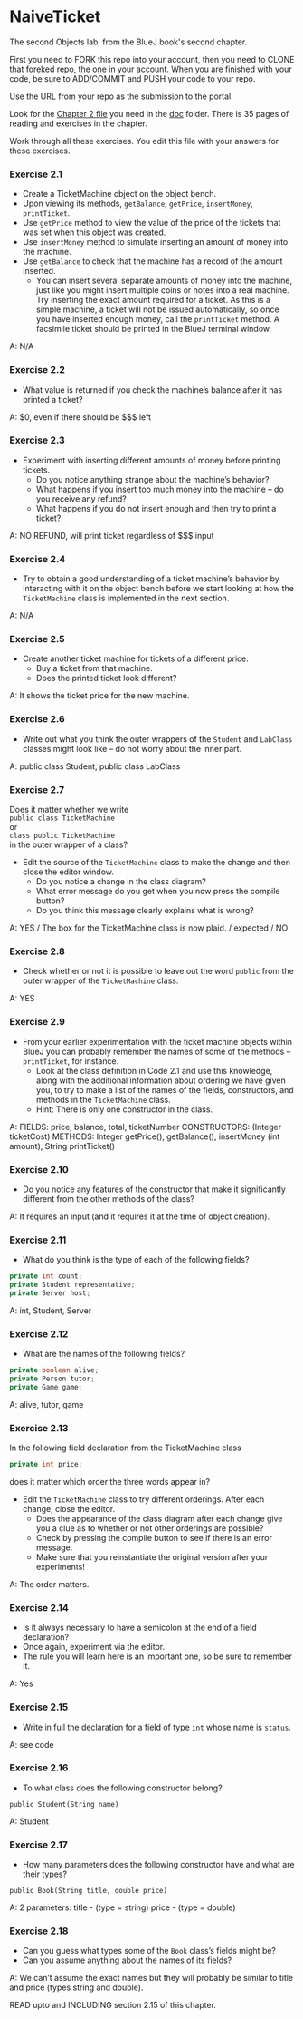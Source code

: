 # NaiveTicket

The second Objects lab, from the BlueJ book's second chapter.

First you need to FORK this repo into your account, then you need to CLONE that foreked repo, the one in your account. 
When you are finished with your code, be sure to ADD/COMMIT and PUSH your code to your repo.

Use the URL from your repo as the submission to the portal. 

Look for the [Chapter 2 file](./doc/BlueJ-objects-first-ch2.pdf) you need in the [doc](./doc) folder.
There is 35 pages of reading and exercises in the chapter.

Work through all these exercises. You edit this file with your answers for these exercises.

### Exercise 2.1
* Create a TicketMachine object on the object bench.
* Upon viewing its methods, `getBalance`, `getPrice`, `insertMoney`, `printTicket`.
* Use `getPrice` method to view the value of the price of the tickets that was set when this object was created.
* Use `insertMoney` method to simulate inserting an amount of money into the machine.
* Use `getBalance` to check that the machine has a record of the amount inserted.
	* You can insert several separate amounts of money into the machine, just like you might insert multiple coins or notes into a real machine. Try inserting the exact amount required for a ticket. As this is a simple machine, a ticket will not be issued automatically, so once you have inserted enough money, call the `printTicket` method. A facsimile ticket should be printed in the BlueJ terminal window.

A: N/A

### Exercise 2.2
* What value is returned if you check the machine’s balance after it has printed a ticket?

A: $0, even if there should be $$$ left

### Exercise 2.3
* Experiment with inserting different amounts of money before printing tickets.
	* Do you notice anything strange about the machine’s behavior?
	* What happens if you insert too much money into the machine – do you receive any refund?
	* What happens if you do not insert enough and then try to print a ticket?

A: NO REFUND, will print ticket regardless of $$$ input

### Exercise 2.4
* Try to obtain a good understanding of a ticket machine’s behavior by interacting with it on the object bench before we start looking at how the `TicketMachine` class is implemented in the next section.

A: N/A

### Exercise 2.5
* Create another ticket machine for tickets of a different price.
	* Buy a ticket from that machine.
	* Does the printed ticket look different?

A: It shows the ticket price for the new machine.

### Exercise 2.6
* Write out what you think the outer wrappers of the `Student` and `LabClass` classes might look like – do not worry about the inner part.

A: public class Student, public class LabClass

### Exercise 2.7
Does it matter whether we write<br>
`public class TicketMachine`<br>
or<br>
`class public TicketMachine`<br>
in the outer wrapper of a class?

* Edit the source of the `TicketMachine` class to make the change and then close the editor window.
	* Do you notice a change in the class diagram?
	* What error message do you get when you now press the compile button?
	* Do you think this message clearly explains what is wrong?

A: YES / The box for the TicketMachine class is now plaid. / <identifier>expected / NO

### Exercise 2.8
* Check whether or not it is possible to leave out the word `public` from the outer wrapper of the `TicketMachine` class.

A: YES

### Exercise 2.9
* From your earlier experimentation with the ticket machine objects within BlueJ you can probably remember the names of some of the methods – `printTicket`, for instance.
	* Look at the class definition in Code 2.1 and use this knowledge, along with the additional information about ordering we have given you, to try to make a list of the names of the fields, constructors, and methods in the `TicketMachine` class.
	* Hint: There is only one constructor in the class.

A: FIELDS: price, balance, total, ticketNumber
CONSTRUCTORS: (Integer ticketCost)
METHODS: Integer getPrice(), getBalance(), insertMoney (int amount), String printTicket()

### Exercise 2.10
* Do you notice any features of the constructor that make it significantly different from the other methods of the class?

A: It requires an input (and it requires it at the time of object creation).

### Exercise 2.11
* What do you think is the type of each of the following fields?

```java
private int count;
private Student representative;
private Server host;
```

A: int, Student, Server

### Exercise 2.12
* What are the names of the following fields?

```java
private boolean alive;
private Person tutor;
private Game game;
```

A: alive, tutor, game

### Exercise 2.13

In the following field declaration from the TicketMachine class<br>

```java
private int price;
```
does it matter which order the three words appear in?
* Edit the `TicketMachine` class to try different orderings. After each change, close the editor.
	* Does the appearance of the class diagram after each change give you a clue as to whether or not other orderings are
possible?
	* Check by pressing the compile button to see if there is an error message.
	* Make sure that you reinstantiate the original version after your experiments!

A: The order matters.

### Exercise 2.14
* Is it always necessary to have a semicolon at the end of a field declaration?
* Once again, experiment via the editor.
* The rule you will learn here is an important one, so be sure to remember it.

A: Yes

### Exercise 2.15
* Write in full the declaration for a field of type `int` whose name is `status`.

A: see code

### Exercise 2.16
* To what class does the following constructor belong?
```
public Student(String name)
```

A: Student

### Exercise 2.17
* How many parameters does the following constructor have and what are their types?
```
public Book(String title, double price)
```

A: 2 parameters:
title - (type = string)
price - (type = double)

### Exercise 2.18
* Can you guess what types some of the `Book` class’s fields might be?
* Can you assume anything about the names of its fields?

A: We can’t assume the exact names but they will probably be similar to title and price (types string and double).

READ upto and INCLUDING section 2.15 of this chapter.
